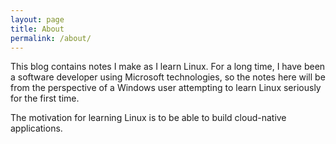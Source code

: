 ```yaml
---
layout: page
title: About
permalink: /about/
---
```


This blog contains notes I make as I learn Linux. For a long time, I have been a software developer using Microsoft technologies, so the notes here will be from the perspective of a Windows user attempting to learn Linux seriously for the first time.

The motivation for learning Linux is to be able to build cloud-native applications.
